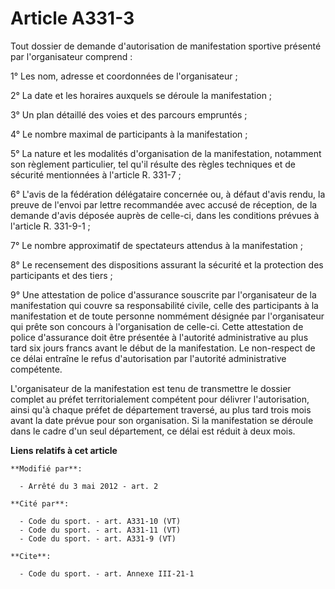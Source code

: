 # Article A331-3

Tout dossier de demande d'autorisation de manifestation sportive présenté par l'organisateur comprend : 

1° Les nom, adresse et coordonnées de l'organisateur ; 

2° La date et les horaires auxquels se déroule la manifestation ; 

3° Un plan détaillé des voies et des parcours empruntés ; 

4° Le nombre maximal de participants à la manifestation ; 

5° La nature et les modalités d'organisation de la manifestation,  notamment son règlement particulier, tel qu'il résulte des
règles  techniques et de sécurité mentionnées à l'article R. 331-7 ; 

6° L'avis de la fédération délégataire concernée ou, à défaut d'avis  rendu, la preuve de l'envoi par lettre recommandée avec
accusé de  réception, de la demande d'avis déposée auprès de celle-ci, dans les  conditions prévues à l'article R. 331-9-1 ; 

7° Le nombre approximatif de spectateurs attendus à la manifestation ; 

8° Le recensement des dispositions assurant la sécurité et la protection des participants et des tiers ; 

9° Une attestation de police d'assurance souscrite par l'organisateur  de la manifestation qui couvre sa responsabilité
civile, celle des  participants à la manifestation et de toute personne nommément désignée  par l'organisateur qui prête son
concours à l'organisation de celle-ci.  Cette attestation de police d'assurance doit être présentée à l'autorité
administrative au plus tard six jours francs avant le début de la  manifestation. Le non-respect de ce délai entraîne le
refus  d'autorisation par l'autorité administrative compétente. 

L'organisateur de la manifestation est tenu de transmettre le dossier  complet au préfet territorialement compétent pour
délivrer  l'autorisation, ainsi qu'à chaque préfet de département traversé, au  plus tard trois mois avant la date prévue
pour son organisation. Si la  manifestation se déroule dans le cadre d'un seul département, ce délai  est réduit à deux mois.

**Liens relatifs à cet article**

	**Modifié par**:

	  - Arrêté du 3 mai 2012 - art. 2

	**Cité par**:

	  - Code du sport. - art. A331-10 (VT)
	  - Code du sport. - art. A331-11 (VT)
	  - Code du sport. - art. A331-9 (VT)

	**Cite**:

	  - Code du sport. - art. Annexe III-21-1
